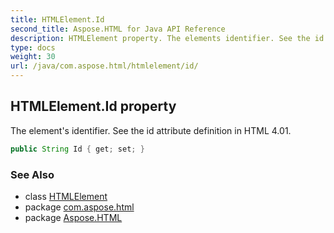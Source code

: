 ```yaml
---
title: HTMLElement.Id
second_title: Aspose.HTML for Java API Reference
description: HTMLElement property. The elements identifier. See the id attribute definition in HTML 4.01
type: docs
weight: 30
url: /java/com.aspose.html/htmlelement/id/
---
```

## HTMLElement.Id property

The element's identifier. See the id attribute definition in HTML 4.01.

```java
public String Id { get; set; }
```

### See Also

* class [HTMLElement](../)
* package [com.aspose.html](../../htmlelement/)
* package [Aspose.HTML](../../../)
